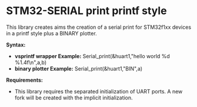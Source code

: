 # STM32-SERIAL print printf style 
This library creates aims the creation of a serial print for STM32f1xx devices in a printf style plus a BINARY plotter. 

**Syntax:**
* **vsprintf wrapper Example:** Serial_print(&huart1,"hello world %d %1.4f\n",a,b)
* **binary plotter Example:** Serial_print(&huart1,"BIN",a)
    
**Requirements:**
  * This library requires the separated initialization of  UART ports. A new fork will be created with the implicit initialization. 
 
